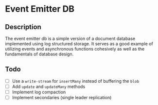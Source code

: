 # Event Emitter DB

## Description

The event emitter db is a simple version of a document database implemented
using log structured storage. It serves as a good example of utilizing events
and asynchronous functions cohesively as well as the fundamentals of database
design.

## Todo

- [ ] Use a `write-stream` for `insertMany` instead of buffering the `blob`
- [ ] Add `update` and `updateMany` methods
- [ ] Implement log compaction
- [ ] Implement secondaries (single leader replication)
